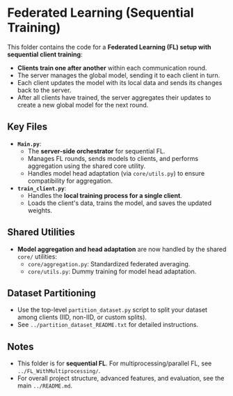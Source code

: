 # Federated Learning (Sequential Training)

This folder contains the code for a **Federated Learning (FL) setup with sequential client training**:

- **Clients train one after another** within each communication round.
- The server manages the global model, sending it to each client in turn.
- Each client updates the model with its local data and sends its changes back to the server.
- After all clients have trained, the server aggregates their updates to create a new global model for the next round.

## Key Files

- **`Main.py`**:
    - The **server-side orchestrator** for sequential FL.
    - Manages FL rounds, sends models to clients, and performs aggregation using the shared core utility.
    - Handles model head adaptation (via `core/utils.py`) to ensure compatibility for aggregation.
- **`train_client.py`**:
    - Handles the **local training process for a single client**.
    - Loads the client's data, trains the model, and saves the updated weights.

## Shared Utilities
- **Model aggregation and head adaptation** are now handled by the shared `core/` utilities:
    - `core/aggregation.py`: Standardized federated averaging.
    - `core/utils.py`: Dummy training for model head adaptation.

## Dataset Partitioning
- Use the top-level `partition_dataset.py` script to split your dataset among clients (IID, non-IID, or custom splits).
- See `../partition_dataset_README.txt` for detailed instructions.

## Notes
- This folder is for **sequential FL**. For multiprocessing/parallel FL, see `../FL_WithMultiprocessing/`.
- For overall project structure, advanced features, and evaluation, see the main `../README.md`.
